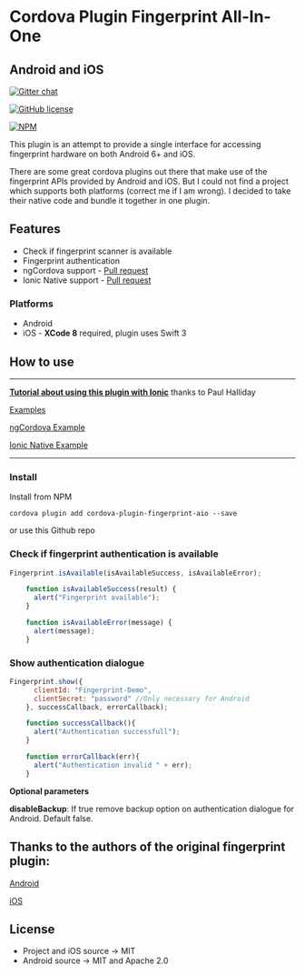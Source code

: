 # Cordova Plugin Fingerprint All-In-One
## **Android** and **iOS**

[![Gitter chat](https://badges.gitter.im/gitterHQ/gitter.png)](https://gitter.im/cordova-plugin-fingerprint-aio)

[![GitHub license](https://img.shields.io/badge/license-MIT-blue.svg)](https://raw.githubusercontent.com/NiklasMerz/cordova-plugin-fingerprint-aio/master/LICENSE)



[![NPM](https://nodei.co/npm/cordova-plugin-fingerprint-aio.png?downloads=true&downloadRank=true&stars=true)](https://nodei.co/npm/cordova-plugin-fingerprint-aio/)


This plugin is an attempt to provide a single interface for accessing fingerprint hardware on both Android 6+ and iOS.

There are some great cordova plugins out there that make use of the fingerprint APIs provided by Android and iOS. But I could not find a project which supports both platforms (correct me if I am wrong). I decided to take their native code and bundle it together in one plugin.

## Features

* Check if fingerprint scanner is available
* Fingerprint authentication
* ngCordova support - [Pull request](https://github.com/driftyco/ng-cordova/pull/1347)
* Ionic Native support - [Pull request](https://github.com/driftyco/ionic-native/pull/845)

### Platforms

* Android
* iOS - **XCode 8** required, plugin uses Swift 3


## How to use

---

**[Tutorial about using this plugin with Ionic](https://www.youtube.com/watch?v=tQDChMJ6er8)** thanks to Paul Halliday

[Examples](https://github.com/NiklasMerz/fingerprint-aio-demo)

[ngCordova Example](https://github.com/NiklasMerz/fingerprint-aio-demo/tree/ng-cordova)

[Ionic Native Example](https://github.com/NiklasMerz/fingerprint-aio-demo/tree/ionic-native)

---

### Install

Install from NPM

```
cordova plugin add cordova-plugin-fingerprint-aio --save
```

or use this Github repo

### Check if fingerprint authentication is available
```javascript
Fingerprint.isAvailable(isAvailableSuccess, isAvailableError);

    function isAvailableSuccess(result) {
      alert("Fingerprint available");
    }

    function isAvailableError(message) {
      alert(message);
    }
```

### Show authentication dialogue
```javascript
Fingerprint.show({
      clientId: "Fingerprint-Demo",
      clientSecret: "password" //Only necessary for Android
    }, successCallback, errorCallback);

    function successCallback(){
      alert("Authentication successfull");
    }

    function errorCallback(err){
      alert("Authentication invalid " + err);
    }
```
**Optional parameters**

__disableBackup__: If true remove backup option on authentication dialogue for Android. Default false.

## Thanks to the authors of the original fingerprint plugin:

[Android](https://github.com/mjwheatley/cordova-plugin-android-fingerprint-auth)

[iOS](https://github.com/EddyVerbruggen/cordova-plugin-touch-id)

## License

* Project and iOS source -> MIT
* Android source -> MIT and Apache 2.0
